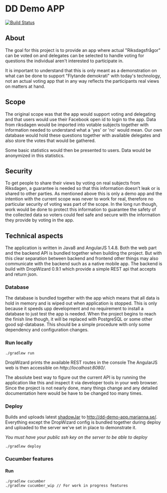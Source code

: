 # DD Demo APP

[![Build Status](https://travis-ci.org/dd-stockholm/dd-demo-app.svg?branch=master)](https://travis-ci.org/dd-stockholm/dd-demo-app)

## About

The goal for this project is to provide an app where actual "Riksdagsfrågor" can be voted on and delegates can be selected to handle 
voting for questions the individual aren't interested to participate in.

It is important to understand that this is only meant as a demonstration on what can be done to support "Flytande demokrati" with
today's technology, not an actual voting app that in any way reflects the participants real views on matters at hand.

## Scope

The original scope was that the app would support voting and delegating and that users would use their Facebook open id to login to the app.
Data from riksdagen would be imported into votable subjects together with information needed to understand what a 'yes' or 'no' would mean.
Our own database would hold these questions together with available delegates and also store the votes that would be gathered.

Some basic statistics would then be presented to users. Data would be anonymized in this statistics.

## Security

To get people to share their views by voting on real subjects from Riksdagen, a guarantee is needed so that this information doesn't leak or is shared to other parties.
As mentioned above this is only a demo app and the intention with the current scope was never to work for real, therefore no particular security of voting was part of the scope.
In the long run though, work would be done to protect this information to guarantee the safety of the collected data so voters could feel safe and secure with the information 
they provide by voting in the app.

## Technical aspects

The application is written in Java8 and AngularJS 1.4.8. Both the web part and the backend API is bundled together when building the project.
But with this clear separation between backend and frontend other things may also communicate with the backend such as a native mobile app.
The backend is build with DropWizard 0.9.1 which provide a simple REST api that accepts and return json. 

### Database

The database is bundled together with the app which means that all data is hold in memory and is wiped out when application is stopped.
This is only because it speeds upp development and no requirement to install a database to just test the app is needed.
When the project begins to reach the finish line though, it will be replaced with PostgreSQL or some other good sql-database. 
This should be a simple procedure with only some dependency and configuration changes.

### Run locally

    ./gradlew run

DropWizard prints the available REST routes in the console
The AngularJS web is then accessible on *http://localhost:8080/*.

The absolute best way to figure out the current API is by running the application like this and inspect it via developer tools in your web browser.
Since the project is not nearly done, many things change and any detailed documentation here would be have to be changed too many times.


### Deploy

Builds and uploads latest [shadowJar](https://github.com/johnrengelman/shadow) to http://dd-demo-app.marianna.se/.
Everything except the DropWizard config is bundled together during deploy and uploaded to the server we've set in place to demonstrate it.

*You must have your public ssh key on the server to be able to deploy*

    ./gradlew deploy


### Cucumber features

#### Run

    ./gradlew cucumber
    ./gradlew cucumber_wip // For work in progress features

